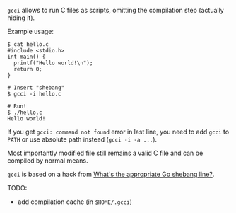 `gcci` allows to run C files as scripts, omitting the compilation step
(actually hiding it).

Example usage:
```
$ cat hello.c
#include <stdio.h>
int main() {
  printf("Hello world!\n");
  return 0;
}

# Insert "shebang"
$ gcci -i hello.c

# Run!
$ ./hello.c
Hello world!
```

If you get `gcci: command not found` error in last line, you need to add `gcci` to `PATH`
or use absolute path instead (`gcci -i -a ...`).

Most importantly modified file still remains a valid C file and
can be compiled by normal means.

`gcci` is based on a hack from [What's the appropriate Go shebang line?](https://stackoverflow.com/questions/7707178/whats-the-appropriate-go-shebang-line).

TODO:
* add compilation cache (in `$HOME/.gcci`)
